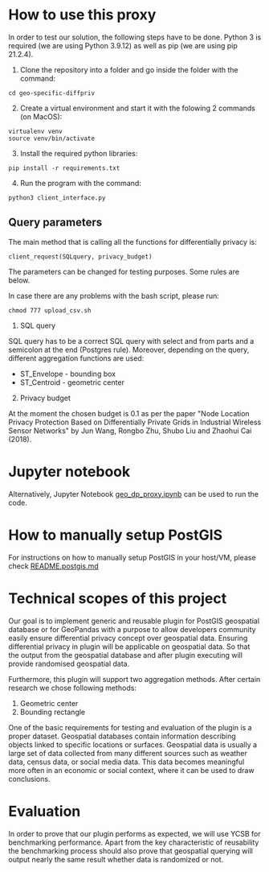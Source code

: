 # How to use this proxy

In order to test our solution, the following steps have to be done. Python 3 is required (we are using Python 3.9.12) as well as pip (we are using pip 21.2.4).

1. Clone the repository into a folder and go inside the folder with the command:
```
cd geo-specific-diffpriv
```
2. Create a virtual environment and start it with the folowing 2 commands (on MacOS):
```
virtualenv venv
source venv/bin/activate
```
3. Install the required python libraries:
```
pip install -r requirements.txt
```
4. Run the program with the command:
```
python3 client_interface.py
```

## Query parameters

The main method that is calling all the functions for differentially privacy is:
```
client_request(SQLquery, privacy_budget)
```
The parameters can be changed for testing purposes. Some rules are below.

In case there are any problems with the bash script, please run:
```
chmod 777 upload_csv.sh
```

1. SQL query

SQL query has to be a correct SQL query with select and from parts and a semicolon at the end (Postgres rule). Moreover, depending on the query, different aggregation functions are used:

- ST_Envelope - bounding box
- ST_Centroid - geometric center

2. Privacy budget

At the moment the chosen budget is 0.1 as per the paper "Node Location Privacy Protection Based on Differentially Private Grids in Industrial Wireless Sensor Networks" by Jun Wang, Rongbo Zhu, Shubo Liu and Zhaohui Cai (2018).

# Jupyter notebook

Alternatively, Jupyter Notebook [geo_dp_proxy.ipynb](https://github.com/dancingsushii/geo-specific-diffpriv/blob/main/geo_dp_proxy.ipynb) can be used to run the code.

# How to manually setup PostGIS

For instructions on how to manually setup PostGIS in your host/VM, please check [README.postgis.md](https://github.com/dancingsushii/geo-specific-diffpriv/blob/main/README.postgis.md)


# Technical scopes of this project
Our goal is to implement generic and reusable plugin for PostGIS geospatial database or for GeoPandas with a purpose to allow developers community easily ensure differential privacy concept over geospatial data. Ensuring differential privacy in plugin will be applicable on geospatial data. So that the output from the geospatial database and after plugin executing will provide randomised geospatial data.

Furthermore, this plugin will support two aggregation methods. After certain research we chose following methods: 
1. Geometric center
2. Bounding rectangle


One of the basic requirements for testing and evaluation of the plugin is a proper dataset. Geospatial databases contain information describing objects linked to specific locations or surfaces. Geospatial data is usually a large set of data collected from many different sources such as weather data, census data, or social media data. This data becomes meaningful more often in an economic or social context, where it can be used to draw conclusions.

# Evaluation
In order to prove that our plugin performs as expected, we will use YCSB for benchmarking performance. Apart from the key characteristic of reusability the benchmarking process should also prove that geospatial querying will output nearly the same result whether data is randomized or not.
